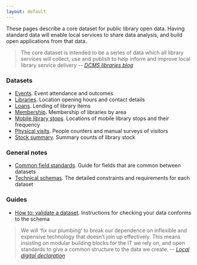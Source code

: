 ```yaml
---
layout: default
---
```


These pages describe a core dataset for public library open data. Having standard data will enable local services to share data analysis, and build open applications from that data.

> The core dataset is intended to be a series of data which all library services will collect, use and publish to help inform and improve local library service delivery
> -- <cite>[DCMS libraries blog](https://dcmslibraries.blog.gov.uk/2019/09/06/libraries-and-open-data/)</cite>

### Datasets

- [Events](./events). Event attendance and outcomes
- [Libraries](./libraries). Location opening hours and contact details
- [Loans](./loans). Lending of library items
- [Membership](./membership). Membership of libraries by area
- [Mobile library stops](./mobile-library-stops). Locations of mobile library stops and their frequency
- [Physical visits](./physical-visits). People counters and manual surveys of visitors
- [Stock summary](./stock-summary). Summary counts of library stock

### General notes

- [Common field standards](./common-fields). Guide for fields that are common between datasets
- [Technical schemas](./technical-schemas). The detailed constraints and requirements for each dataset

### Guides

- [How to: validate a dataset](./how-to-validate-a-dataset). Instructions for checking your data conforms to the schema

> We will ‘fix our plumbing’ to break our dependence on inflexible and expensive technology that doesn’t join up effectively. This means insisting on modular building blocks for the IT we rely on, and open standards to give a common structure to the data we create.
> -- <cite>[Local digital declaration](https://localdigital.gov.uk/declaration/)</cite>
